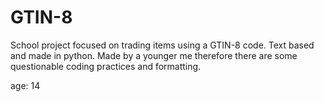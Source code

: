 # GTIN-8
School project focused on trading items using a GTIN-8 code. Text based and made in python. Made by a younger me therefore there are some questionable coding practices and formatting.

age: 14
